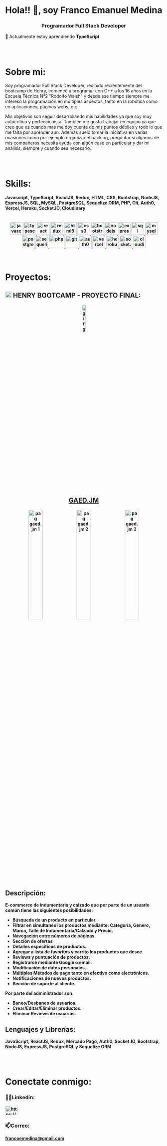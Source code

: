 <h1 align="center">Hola!! 👋, soy Franco Emanuel Medina</h1>
<h3 align="center">Programador Full Stack Developer</h3>

🌱 Actualmente estoy aprendiendo **TypeScript**

</br>
</br>
<div>
    <h1>Sobre mi:</h1>
</div>

Soy programador Full Stack Developer, recibido recientemente del bootcamp de Henry, comencé a programar con C++ a los 16 años en la Escuela Técnica N°2 "Rodolfo Walsh" y desde ese tiempo siempre me interesó la programación en múltiples aspectos, tanto en la robótica como en aplicaciones, páginas webs, etc.

Mis objetivos son seguir desarrollando mis habilidades ya que soy muy autocritico y perfeccionista. También me gusta trabajar en equipo ya que creo que es cuando mas me doy cuenta de mis puntos débiles y todo lo que me falta por aprender aun. Además suelo tomar la iniciativa en varias ocasiones como por ejemplo organizar el backlog, preguntar si algunos de mis compañeros necesita ayuda con algún caso en particular y dar mi análisis, siempre y cuando sea necesario.

</br>
</br>
<div>
    <h1>Skills:</h1>
</div>

<h4>
    Javascript, TypeScript, ReactJS, Redux, HTML, CSS, Bootstrap, NodeJS, ExpressJS, SQL, MySQL, PostgreSQL, Sequelize ORM, PHP, Git, Auth0, Vercel, Heroku, Socket.IO, Cloudinary
<h4>
</br>
<div align='center'> 
    <a href="https://developer.mozilla.org/en-US/docs/Web/JavaScript" target="_blank" rel="noreferrer"> <img src="https://cdn.worldvectorlogo.com/logos/logo-javascript.svg" alt="javascript" width="40" height="40"/> </a>
    <a href="https://www.typescriptlang.org/" target="_blank" rel="noreferrer"> <img src="https://cdn.worldvectorlogo.com/logos/typescript.svg" alt="typescript" width="40" height="40"/> </a>
    <a href="https://reactjs.org/" target="_blank" rel="noreferrer"> <img src="https://cdn.worldvectorlogo.com/logos/react-2.svg" alt="react" width="40" height="40"/> </a>
    <a href="https://redux.js.org" target="_blank" rel="noreferrer"> <img src="https://cdn.worldvectorlogo.com/logos/redux.svg" alt="redux" width="40" height="40"/> </a>
    <a href="https://www.w3.org/html/" target="_blank" rel="noreferrer"> <img src="https://cdn.worldvectorlogo.com/logos/html-1.svg" alt="html5" width="40" height="40"/> </a>
    <a href="https://www.w3schools.com/css/" target="_blank" rel="noreferrer"> <img src="https://cdn.worldvectorlogo.com/logos/css-3.svg" alt="css3" width="40" height="40"/> </a>
    <a href="https://getbootstrap.com/" target="_blank" rel="noreferrer"> <img src="https://cdn.worldvectorlogo.com/logos/bootstrap-5-1.svg" alt="bootstrap" width="40" height="40"/> </a>
    <a href="https://nodejs.org" target="_blank" rel="noreferrer"> <img src="https://cdn.worldvectorlogo.com/logos/nodejs-1.svg" alt="nodejs" width="40" height="40"/> </a>
    <a href="https://expressjs.com" target="_blank" rel="noreferrer"> <img src="https://ih1.redbubble.net/image.438908244.6144/flat,128x128,075,t.u2.jpg" alt="express" width="40" height="40"/> </a>
    <a href="https://developer.mozilla.org/es/docs/Glossary/SQL" target="_blank" rel="noreferrer"> <img src="https://icon-library.com/images/database-icon-transparent/database-icon-transparent-29.jpg" alt="sql" width="40" height="40"/> </a>
    <a href="https://www.mysql.com/" target="_blank" rel="noreferrer"> <img src="https://cdn.worldvectorlogo.com/logos/mysql-6.svg" alt="mysql" width="40" height="40"/> </a>
    <a href="https://www.postgresql.org" target="_blank" rel="noreferrer"> <img src="https://cdn.worldvectorlogo.com/logos/postgresql.svg" alt="postgresql" width="40" height="40"/> </a>
    <a href="https://sequelize.org/" target="_blank" rel="noreferrer"> <img src="https://camo.githubusercontent.com/c7df0ed52a480ff725aac7ac3a11c8aedb6f60ea8ab01929c6adea9903589222/68747470733a2f2f63646e2e69636f6e2d69636f6e732e636f6d2f69636f6e73322f323130372f504e472f3531322f66696c655f747970655f73657175656c697a655f69636f6e5f3133303137332e706e67" alt="sequelize" width="40" height="40"/> </a>
    <a href="https://www.php.net/" target="_blank" rel="noreferrer"> <img src="https://cdn.worldvectorlogo.com/logos/php-1.svg" alt="php" width="50" height="40"/> </a>
    <a href="https://git-scm.com/" target="_blank" rel="noreferrer"> <img src="https://cdn.worldvectorlogo.com/logos/git-icon.svg" alt="git" width="40" height="40"/> </a>
    <a href="https://auth0.com/" target="_blank" rel="noreferrer"> <img src="https://cdn.worldvectorlogo.com/logos/auth0.svg" alt="auth0" width="40" height="40"/> </a>
    <a href="https://vercel.com/" target="_blank" rel="noreferrer"> <img src="https://camo.githubusercontent.com/add2c9721e333f0043ac938f3dadbc26a282776e01b95b308fcaba5afaf74ae3/68747470733a2f2f6173736574732e76657263656c2e636f6d2f696d6167652f75706c6f61642f76313538383830353835382f7265706f7369746f726965732f76657263656c2f6c6f676f2e706e67" alt="vercel" width="40" height="40"/> </a>
    <a href="https://heroku.com" target="_blank" rel="noreferrer"> <img src="https://cdn.worldvectorlogo.com/logos/heroku-4.svg" alt="heroku" width="40" height="40"/> </a>
    <a href="https://socket.io/" target="_blank" rel="noreferrer"> <img src="https://cdn.worldvectorlogo.com/logos/socket-io.svg" alt="socket.io" width="40" height="40"/> </a>
    <a href="https://cloudinary.com/" target="_blank" rel="noreferrer"> <img src="https://cdn.worldvectorlogo.com/logos/cloudinary-2.svg" alt="cloudinary" width="40" height="40"/> </a>
</div>
</br>
</br>
<div>
    <h1>Proyectos:</h1>
</div>
<div>
    <h2> <img src="https://i.ibb.co/VwnHLBN/icon-henry.jpg" width="20px" alt="icon henry"/>  HENRY BOOTCAMP - PROYECTO FINAL:</h2>
<div>

<div align="center">
    <a href="https://gaed-jm-dusky.vercel.app/LandingPage" target="blank"><img src="https://media.giphy.com/media/OGumwl7nwzWIWqR0Ca/giphy.gif" width="15%" alt="gif gaed.jm"/>
    <h2>GAED.JM</h2></a>
</div>
<div align="center">
    <img src="https://i.giphy.com/media/RSiTULfYJ4YIDat87q/giphy.webp" width="30%" alt="pag gaed.jm 1"/>
    <img src="https://media.giphy.com/media/PzxilxAe8U3U7932Th/giphy.gif" width="30%" alt="pag gaed.jm 2"/>
    <img src="https://media.giphy.com/media/TwsklCF525y7XbZl3c/giphy.gif" width="30%" alt="pag gaed.jm 3"/>
</div>
</br>
<h2>
Descripción:
</h2>

E-commerce de indumentaria y calzado que por parte de un usuario común tiene las siguientes posibilidades:

- Búsqueda de un producto en particular.
- Filtrar en simultaneo los productos mediante: Categoría, Genero, Marca, Talle de Indumentaria/Calzado y Precio.
- Navegación entre números de páginas.
- Sección de ofertas
- Detalles específicos de productos.
- Agregar a lista de favoritos y carrito los productos que desee.
- Reviews y puntuación de productos.
- Registrarse mediante Google o email.
- Modificación de datos personales.
- Múltiples Métodos de pago tanto en efectivo como electrónicos.
- Notificaciones de nuevos productos.
- Sección de soporte al cliente.

Por parte del administrador son:

- Baneo/Desbaneo de usuarios.
- Crear/Editar/Eliminar productos.
- Eliminar Reviews de usuarios.

<h2>
Lenguajes y Librerías:
</h2>

JavaScript, ReactJS, Redux, Mercado Pago, Auth0, Socket.IO, Bootstrap, NodeJS, ExpressJS, PostgreSQL y Sequelize ORM

</br>
</br>
<div>
    <h1>Conectate conmigo:</h1>
</div>

<h3>👨‍💼Linkedin:</h3>
<p align="left">
<a href="https://www.linkedin.com/in/franco-medina-developer/" target="blank"><img align="center" src="https://raw.githubusercontent.com/rahuldkjain/github-profile-readme-generator/master/src/images/icons/Social/linked-in-alt.svg" alt="https://www.linkedin.com/in/franco-medina-developer/" height="30" width="40" /></a>
</p>

<h3>📫Correo:</h3>

**francoemedina@gmail.com**
